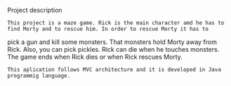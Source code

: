   Project description
  
	This project is a maze game. Rick is the main character amd he has to find Morty and to rescue him. In order to rescue Morty it has to 
pick a gun and kill some monsters. That monsters hold Morty away from Rick. Also, you can pick pickles. Rick can die when he touches 
monsters. The game ends when Rick dies or when Rick rescues Morty.

	This aplication follows MVC architecture and it is developed in Java programmig language. 
